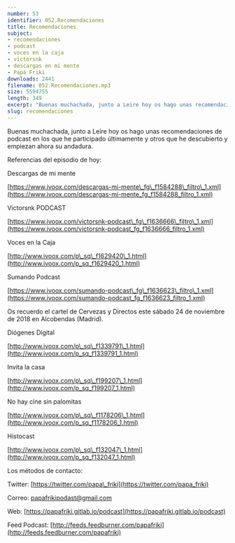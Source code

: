 ```yaml
---
number: 53
identifier: 052.Recomendaciones
title: Recomendaciones
subject:
- recomendaciones
- podcast
- voces en la caja
- victorsnk
- descargas en mi mente
- Papá Friki
downloads: 2441
filename: 052.Recomendaciones.mp3
size: 5594755
length: 349
excerpt: "Buenas muchachada, junto a Leire hoy os hago unas recomendaciones de podcast en los que he participado últimamente y otros que he descubierto y empiezan ahora su andadura.\n\nReferencias del episodio de hoy:  \n\nDescargas de mi mente\n\n[https://www.ivoox.com/descargas-mi-mente\\_fg\\_f1584288\\_filtro\\_1.xml](https://www.ivoox.com/descargas-mi-mente_fg_f1584288_filtro_1.xml)  \n\nVictorsnk PODCAST  \n\n[https://www.ivoox.com/victorsnk-podcast\\_fg\\_f1636666\\_filtro\\_1.xml](https://www.ivoox.com/victorsnk-podcast_fg_f1636666_filtro_1.xml)\n\nVoces en la Caja  \n\n[http://www.ivoox.com/p\\_sq\\_f1629420\\_1.html](http://www.ivoox.com/p_sq_f1629420_1.html)  \n\nSumando Podcast  \n\n[https://www.ivoox.com/sumando-podcast\\_fg\\_f1636623\\_filtro\\_1.xml](https://www.ivoox.com/sumando-podcast_fg_f163662"
slug: recomendaciones
---
```

Buenas muchachada, junto a Leire hoy os hago unas recomendaciones de podcast en los que he participado últimamente y otros que he descubierto y empiezan ahora su andadura.

Referencias del episodio de hoy:

Descargas de mi mente

[https://www.ivoox.com/descargas-mi-mente\_fg\_f1584288\_filtro\_1.xml](https://www.ivoox.com/descargas-mi-mente_fg_f1584288_filtro_1.xml)

Victorsnk PODCAST

[https://www.ivoox.com/victorsnk-podcast\_fg\_f1636666\_filtro\_1.xml](https://www.ivoox.com/victorsnk-podcast_fg_f1636666_filtro_1.xml)

Voces en la Caja

[http://www.ivoox.com/p\_sq\_f1629420\_1.html](http://www.ivoox.com/p_sq_f1629420_1.html)

Sumando Podcast

[https://www.ivoox.com/sumando-podcast\_fg\_f1636623\_filtro\_1.xml](https://www.ivoox.com/sumando-podcast_fg_f1636623_filtro_1.xml)

Os recuerdo el cartel de Cervezas y Directos este sábado 24 de noviembre de 2018 en Alcobendas (Madrid).

Diógenes Digital

[http://www.ivoox.com/p\_sq\_f1339791\_1.html](http://www.ivoox.com/p_sq_f1339791_1.html)

Invita la casa

[http://www.ivoox.com/p\_sq\_f199207\_1.html](http://www.ivoox.com/p_sq_f199207_1.html)

No hay cine sin palomitas

[http://www.ivoox.com/p\_sq\_f1178206\_1.html](http://www.ivoox.com/p_sq_f1178206_1.html)

Histocast

[http://www.ivoox.com/p\_sq\_f132047\_1.html](http://www.ivoox.com/p_sq_f132047_1.html)

Los métodos de contacto:

Twitter: [https://twitter.com/papa\_friki](https://twitter.com/papa_friki)

Correo: [papafrikipodast@gmail.com](https://archive.org/details/papafrikipodast@gmail.com)

Web: [https://papafriki.gitlab.io/podcast](https://papafriki.gitlab.io/podcast)

Feed Podcast: [http://feeds.feedburner.com/papafriki](http://feeds.feedburner.com/papafriki)
